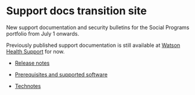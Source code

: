 # Support docs transition site

New support documentation and security bulletins for the Social Programs portfolio from July 1 onwards.

Previously published support documentation is still available at [Watson Health Support](https://www.ibm.com/watson-health/support) for now.

* [Release notes](release-notes/release-notes.html)

* [Prerequisites and supported software](wh-support-docs/prerequisites/prerequisites-software.md)

* [Technotes](/docs/technotes/technotes.md)
